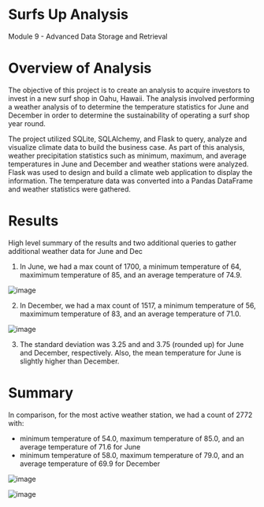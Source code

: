
# Surfs Up Analysis
Module 9 - Advanced Data Storage and Retrieval

# Overview of Analysis
The objective of this project is to create an analysis to acquire investors to invest in a new surf shop in Oahu, Hawaii. The analysis involved performing a weather analysis of to determine the temperature statistics for June and December in order to determine the sustainability of operating a surf shop year round. 

The project utilized SQLite, SQLAlchemy, and Flask to query, analyze and visualize climate data to build the business case. As part of this analysis, weather precipitation statistics such as minimum, maximum, and average temperatures in June and December and weather stations were analyzed. Flask was used to design and build a climate web application to display the information. The temperature data was converted into a Pandas DataFrame and weather statistics were gathered.

# Results
High level summary of the results and two additional queries to gather additional weather data for June and Dec

1) In June, we had a max count of 1700, a minimum temperature of 64, maximimum temperature of 85, and an average temperature of 74.9.

![image](https://user-images.githubusercontent.com/80140082/118376414-9f699100-b57c-11eb-9c36-80a1e1b4f049.png)

2) In December, we had a max count of 1517, a minimum temperature of 56, maximimum temperature of 83, and an average temperature of 71.0.

![image](https://user-images.githubusercontent.com/80140082/118376399-94aefc00-b57c-11eb-9dbb-ce9a9ebcda7c.png)

3) The standard deviation was 3.25 and and 3.75 (rounded up) for June and December, respectively. Also, the mean temperature for June is slightly higher than December.


# Summary
In comparison, for the most active weather station, we had a count of 2772 with:

* minimum temperature of 54.0, maximum temperature of 85.0, and an average temperature of 71.6 for June
* minimum temperature of 58.0, maximum temperature of 79.0, and an average temperature of 69.9 for December

![image](https://user-images.githubusercontent.com/80140082/118378888-8caa8880-b58b-11eb-852b-f42ee295d82e.png)

![image](https://user-images.githubusercontent.com/80140082/118379237-acdb4700-b58d-11eb-9ae7-43bf0632b66a.png)


